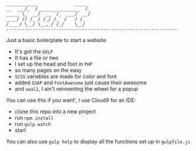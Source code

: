 ```
____________              _____ 
__  ___/_  /______ _________  /_
_____ \_  __/  __ `/_  ___/  __/
____/ // /_ / /_/ /_  /   / /_  
/____/ \__/ \__,_/ /_/    \__/  
----------------------------------------------------------------- 
```                                


Just a basic boilerplate to start a website.

- It's got the `GULP`
- It has a file or two
- I set up the head and foot in `PHP`
- so many pages on the easy
- `SCSS` variables are made for color and font
- added `GSAP` and `FontAwesome` just cause their awesome
- and `swal2`, I ain't reinventing the wheel for a popup

You can use this if you want', I use Cloud9 for an IDE:

- clone this repo into a new project
- run `npm install`
- run `gulp watch`
- start

You can also use `gulp help` to display all the functions set up in `gulpfile.js`


